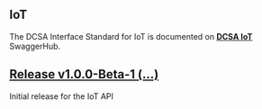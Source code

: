 ## IoT

The DCSA Interface Standard for IoT is documented on [**DCSA IoT**](https://app.swaggerhub.com/apis/dcsaorg/DCSA_IOT_COMMERCIAL) SwaggerHub.

<a name="v100Beta1"></a>[Release v1.0.0-Beta-1 (...)](https://app.swaggerhub.com/apis-docs/dcsaorg/DCSA_IOT_COMMERCIAL/1.0.0-Beta-1)
---
Initial release for the IoT API

